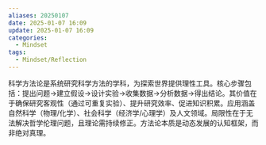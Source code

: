 ```yaml
---
aliases: 20250107
date: 2025-01-07 16:09
update: 2025-01-07 16:09
categories:
  - Mindset
tags:
  - Mindset/Reflection
---
```

科学方法论是系统研究科学方法的学科，为探索世界提供理性工具。核心步骤包括：提出问题→建立假设→设计实验→收集数据→分析数据→得出结论。其价值在于确保研究客观性（通过可重复实验）、提升研究效率、促进知识积累。应用涵盖自然科学（物理/化学）、社会科学（经济学/心理学）及人文领域。局限性在于无法解决哲学伦理问题，且理论需持续修正。方法论本质是动态发展的认知框架，而非绝对真理。